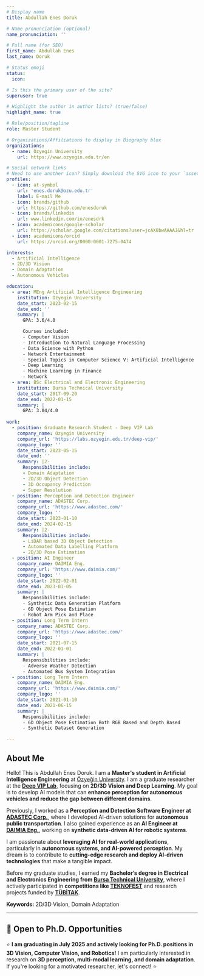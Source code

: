 ```yaml
---
# Display name
title: Abdullah Enes Doruk  

# Name pronunciation (optional)
name_pronunciation: ''

# Full name (for SEO)
first_name: Abdullah Enes 
last_name: Doruk

# Status emoji
status:
  icon: 

# Is this the primary user of the site?
superuser: true

# Highlight the author in author lists? (true/false)
highlight_name: true

# Role/position/tagline
role: Master Student

# Organizations/Affiliations to display in Biography blox
organizations:
  - name: Ozyegin University
    url: https://www.ozyegin.edu.tr/en

# Social network links
# Need to use another icon? Simply download the SVG icon to your `assets/media/icons/` folder.
profiles:
  - icon: at-symbol
    url: 'enes.doruk@ozu.edu.tr'
    label: E-mail Me
  - icon: brands/github
    url: https://github.com/enesdoruk
  - icon: brands/linkedin
    url: www.linkedin.com/in/enesdrk
  - icon: academicons/google-scholar
    url: https://scholar.google.com/citations?user=jcAX8bwAAAAJ&hl=tr
  - icon: academicons/orcid
    url: https://orcid.org/0000-0001-7275-0474

interests:
  - Artificial Intelligence
  - 2D/3D Vision
  - Domain Adaptation
  - Autonomous Vehicles

education:
  - area: MEng Artificial Intelligence Engineering
    institution: Ozyegin University
    date_start: 2023-02-15
    date_end: ''
    summary: |
      GPA: 3.6/4.0

      Courses included:
      - Computer Vision 
      - Introduction to Natural Language Processing
      - Data Science with Python 
      - Network Entertainment
      - Special Topics in Computer Science V: Artificial Intelligence
      - Deep Learning 
      - Machine Learning in Finance
      - Network
  - area: BSc Electrical and Electronic Engineering
    institution: Bursa Technical University
    date_start: 2017-09-20
    date_end: 2022-01-15
    summary: |
      GPA: 3.04/4.0
      
work:
  - position: Graduate Research Student - Deep VIP Lab 
    company_name: Ozyegin University
    company_url: 'https://labs.ozyegin.edu.tr/deep-vip/'
    company_logo: ''
    date_start: 2023-05-15
    date_end: ''
    summary: |2-
      Responsibilities include:
      - Domain Adaptation
      - 2D/3D Object Detection
      - 3D Occupancy Prediction
      - Super Resolution
  - position: Perception and Detection Engineer
    company_name: ADASTEC Corp.
    company_url: 'https://www.adastec.com/'
    company_logo: ''
    date_start: 2023-01-10
    date_end: 2024-02-15
    summary: |2-
      Responsibilities include:
      - LiDAR based 3D Object Detection
      - Automated Data Labelling Platform
      - 2D/3D Pose Estimation
  - position: AI Engineer
    company_name: DAIMIA Eng.
    company_url: 'https://www.daimia.com/'
    company_logo: ''
    date_start: 2022-02-01
    date_end: 2023-01-05
    summary: |
      Responsibilities include:
      - Synthetic Data Generation Platform
      - 6D Object Pose Estimation
      - Robot Arm Pick and Place
  - position: Long Term Intern
    company_name: ADASTEC Corp.
    company_url: 'https://www.adastec.com/'
    company_logo: ''
    date_start: 2021-07-15
    date_end: 2022-01-01
    summary: |
      Responsibilities include:
      - Adverse Weather Detection
      - Automated Bus System Integration
  - position: Long Term Intern
    company_name: DAIMIA Eng.
    company_url: 'https://www.daimia.com/'
    company_logo: ''
    date_start: 2021-01-10
    date_end: 2021-06-15
    summary: |
      Responsibilities include:
      - 6D Object Pose Estimation Both RGB Based and Depth Based
      - Synthetic Dataset Generation

---
```


## About Me

Hello! This is Abdullah Enes Doruk. I am a **Master's student in Artificial Intelligence Engineering** at [Özyeğin University](https://www.ozyegin.edu.tr/en). I am a graduate researcher at the **[Deep VIP Lab](https://labs.ozyegin.edu.tr/deep-vip/)**, focusing on **2D/3D Vision and Deep Learning**. My goal is to develop AI models that can **enhance perception for autonomous vehicles and reduce the gap between different domains**.   

Previously, I worked as a **Perception and Detection Software Engineer at [ADASTEC Corp.](https://www.adastec.com/)**, where I developed AI-driven solutions for **autonomous public transportation**. I also gained experience as an **AI Engineer at [DAIMIA Eng.](https://www.daimia.com/)**, working on **synthetic data-driven AI for robotic systems**.  

I am passionate about **leveraging AI for real-world applications**, particularly in **autonomous systems, and AI-powered perception**. My dream is to contribute to **cutting-edge research and deploy AI-driven technologies** that make a tangible impact.  

Before my graduate studies, I earned my **Bachelor’s degree in Electrical and Electronics Engineering from [Bursa Technical University](https://btu.edu.tr/en)**, where I actively participated in **competitions like [TEKNOFEST](https://www.teknofest.org/en/)** and research projects funded by **[TÜBİTAK](https://tubitak.gov.tr/en)**.  
 
**Keywords:**  2D/3D Vision, Domain Adaptation

---

## 📢 Open to Ph.D. Opportunities  

⭐️ **I am graduating in July 2025 and actively looking for Ph.D. positions in 3D Vision, Computer Vision, and Robotics!** I am particularly interested in research on **3D perception, multi-modal learning, and domain adaptation**. If you're looking for a motivated researcher, let's connect! ⭐️  
